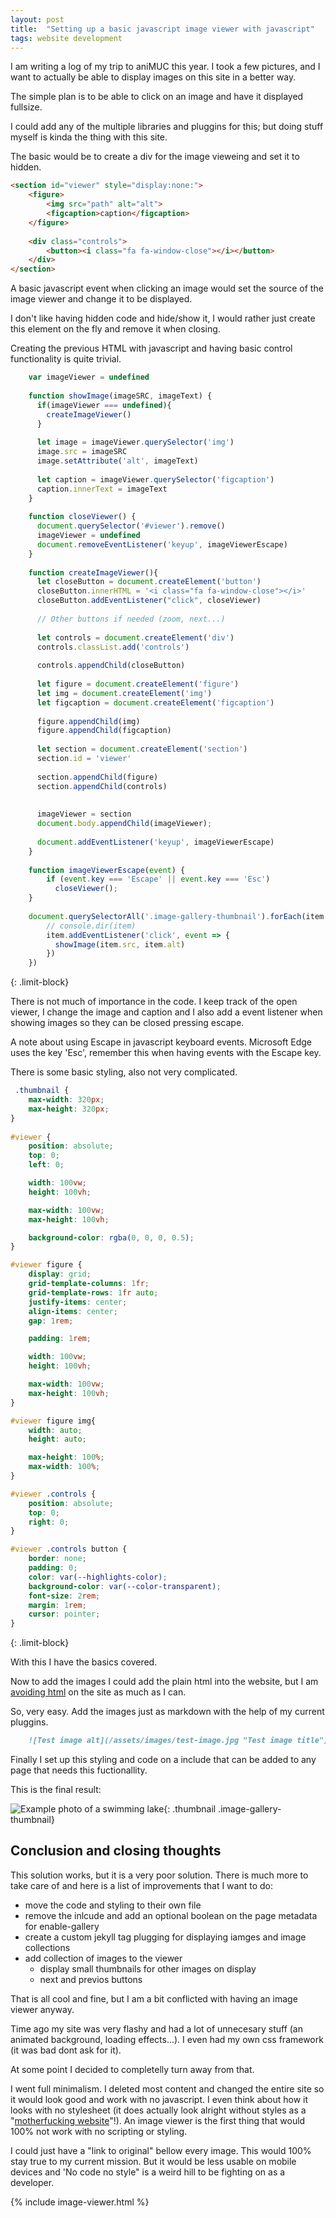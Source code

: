 ```yaml
---
layout: post
title:  "Setting up a basic javascript image viewer with javascript"
tags: website development
---
```

I am writing a log of my trip to aniMUC this year. 
I took a few pictures, and I want to actually be able to display images on this site in a better way.

The simple plan is to be able to click on an image and have it displayed fullsize.

I could add any of the multiple libraries and pluggins for this; but doing stuff myself is kinda the thing with this site.

The basic would be to create a div for the image vieweing and set it to hidden.

```html
<section id="viewer" style="display:none:">
    <figure>
        <img src="path" alt="alt">
        <figcaption>caption</figcaption>
    </figure>
    
    <div class="controls">
        <button><i class="fa fa-window-close"></i></button>
    </div>
</section>
```

A basic javascript event when clicking an image would set the source of the image viewer and change it to be displayed.

I don't like having hidden code and hide/show it, I would rather just create this element on the fly and remove it when closing.

Creating the previous HTML with javascript and having basic control functionality is quite trivial.

```javascript
    var imageViewer = undefined
    
    function showImage(imageSRC, imageText) {
      if(imageViewer === undefined){
        createImageViewer()
      }
    
      let image = imageViewer.querySelector('img')
      image.src = imageSRC
      image.setAttribute('alt', imageText)
    
      let caption = imageViewer.querySelector('figcaption')
      caption.innerText = imageText
    }
    
    function closeViewer() {
      document.querySelector('#viewer').remove()
      imageViewer = undefined
      document.removeEventListener('keyup', imageViewerEscape)
    } 
    
    function createImageViewer(){
      let closeButton = document.createElement('button')
      closeButton.innerHTML = '<i class="fa fa-window-close"></i>' 
      closeButton.addEventListener("click", closeViewer)
    
      // Other buttons if needed (zoom, next...)
    
      let controls = document.createElement('div')
      controls.classList.add('controls')
    
      controls.appendChild(closeButton) 
    
      let figure = document.createElement('figure')
      let img = document.createElement('img')
      let figcaption = document.createElement('figcaption')
    
      figure.appendChild(img) 
      figure.appendChild(figcaption) 
    
      let section = document.createElement('section')
      section.id = 'viewer'
    
      section.appendChild(figure)
      section.appendChild(controls)
    
    
      imageViewer = section
      document.body.appendChild(imageViewer);
    
      document.addEventListener('keyup', imageViewerEscape)
    }
    
    function imageViewerEscape(event) {
        if (event.key === 'Escape' || event.key === 'Esc') 
          closeViewer();
    }
    
    document.querySelectorAll('.image-gallery-thumbnail').forEach(item => {
        // console.dir(item)
        item.addEventListener('click', event => {
          showImage(item.src, item.alt)
        })
    })
```
{: .limit-block}

There is not much of importance in the code. I keep track of the open viewer, I change the image and caption and I also add a event listener when showing images so they can be closed pressing escape.

A note about using Escape in javascript keyboard events. Microsoft Edge uses the key 'Esc', remember this when having events with the Escape key.

There is some basic styling, also not very complicated.

```css
 .thumbnail {
    max-width: 320px;
    max-height: 320px;
}
  
#viewer {
    position: absolute;
    top: 0;
    left: 0;

    width: 100vw;
    height: 100vh;

    max-width: 100vw;
    max-height: 100vh;

    background-color: rgba(0, 0, 0, 0.5);
}

#viewer figure {
    display: grid;
    grid-template-columns: 1fr;
    grid-template-rows: 1fr auto;
    justify-items: center;
    align-items: center;
    gap: 1rem;

    padding: 1rem;

    width: 100vw;
    height: 100vh;

    max-width: 100vw;
    max-height: 100vh;
}

#viewer figure img{
    width: auto;
    height: auto;

    max-height: 100%;
    max-width: 100%;
}

#viewer .controls {
    position: absolute;
    top: 0;
    right: 0;
}

#viewer .controls button {
    border: none;
    padding: 0;
    color: var(--highlights-color);
    background-color: var(--color-transparent);
    font-size: 2rem;
    margin: 1rem;
    cursor: pointer;
}
```
{: .limit-block}

With this I have the basics covered. 

Now to add the images I could add the plain html into the website, but I am [avoiding html](https://alniarez.de/2022/01/30/conversion-to-markdown.html) on the site as much as I can. 

So, very easy. Add the images just as markdown with the help of my current pluggins.

```markdown
    ![Test image alt](/assets/images/test-image.jpg "Test image title"){: .thumbnail .image-gallery-thumbnail}
```

Finally I set up this styling and code on a include that can be added to any page that needs this fuctionallity.

This is the final result:

![Example photo of a swimming lake](/assets/images/blog/2023-05-04/example.jpg "Example photo of a swimming lake"){: .thumbnail .image-gallery-thumbnail}

## Conclusion and closing thoughts

This solution works, but it is a very poor solution. There is much more to take care of and here is a list of improvements that I want to do:

* move the code and styling to their own file
* remove the inlcude and add an optional boolean on the page metadata for enable-gallery
* create a custom jekyll tag plugging for displaying iamges and image collections
* add collection of images to the viewer
    - display small thumbnails for other images on display
    - next and previos buttons

That is all cool and fine, but I am a bit conflicted with having an image viewer anyway.

Time ago my site was very flashy and had a lot of unnecesary stuff (an animated background, loading effects...). I even had my own css framework (it was bad dont ask for it).

At some point I decided to completelly turn away from that.

I went full minimalism.
I deleted most content and changed the entire site so it would look good and work with no javascript.
I even think about how it looks with no stylesheet (it does actually look alright without styles as a "[motherfucking website](https://motherfuckingwebsite.com/)"!).
An image viewer is the first thing that would 100% not work with no scripting or styling.

I could just have a "link to original" bellow every image. This would 100% stay true to my current mission. But it would be less usable on mobile devices and 'No code no style" is a weird hill to be fighting on as a developer. 

{% include image-viewer.html %}